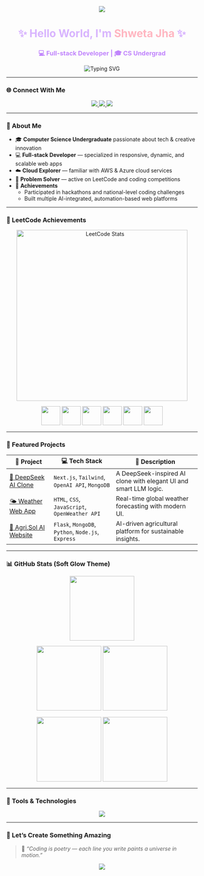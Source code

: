 <!-- 🌸 Soft Galaxy Mist Theme by Shweta Jha 🌸 -->
<!-- Dreamy Pastel Pink & Purple Aesthetic with Animated Elements -->

<p align="center">
  <img src="https://capsule-render.vercel.app/api?type=waving&height=180&color=gradient&customColorList=0:ffb6c1,50:d8b4fe,100:c084fc&section=header&animation=fadeIn" />
</p>

<h1 align="center" style="color:#d8b4fe;">✨ Hello World, I'm <span style="color:#ffb6c1;">Shweta Jha</span> ✨</h1>
<h3 align="center" style="color:#c084fc;">💻 Full-stack Developer | 🎓 CS Undergrad</h3>

<p align="center">
  <img src="https://readme-typing-svg.herokuapp.com?font=Poppins&size=22&duration=2500&pause=1000&color=EFB6FF&center=true&vCenter=true&width=500&lines=Welcome+to+my+GitHub+Universe!;Building+Creative+AI+and+Cloud+Projects.;Let's+Innovate+Together!+🚀" alt="Typing SVG" />
</p>

---

### 🌐 Connect With Me

<p align="center">
  <a href="https://www.linkedin.com/in/heyitssj" target="_blank">
    <img src="https://img.shields.io/badge/LinkedIn-%23d8b4fe.svg?&style=for-the-badge&logo=linkedin&logoColor=white" />
  </a>
  <a href="https://leetcode.com/u/heyitsj/" target="_blank">
    <img src="https://img.shields.io/badge/LeetCode-%23ffb6c1.svg?&style=for-the-badge&logo=leetcode&logoColor=black" />
  </a>
  <a href="https://github.com/heyitsj-git" target="_blank">
    <img src="https://img.shields.io/badge/GitHub-%23c084fc.svg?&style=for-the-badge&logo=github&logoColor=white" />
  </a>
</p>

---

### 🧠 About Me

- 🎓 **Computer Science Undergraduate** passionate about tech & creative innovation  
- 💻 **Full-stack Developer** — specialized in responsive, dynamic, and scalable web apps  
- ☁️ **Cloud Explorer** — familiar with AWS & Azure cloud services  
- 🧩 **Problem Solver** — active on LeetCode and coding competitions  
- 🌟 **Achievements**
  - Participated in hackathons and national-level coding challenges  
  - Built multiple AI-integrated, automation-based web platforms  

---

### 🏅 LeetCode Achievements 

<p align="center">
  <img src="https://leetcard.jacoblin.cool/heyitsj?theme=dark&font=Fira+Code&ext=heatmap&animation=true" alt="LeetCode Stats" width="450"/>
</p>

<p align="center">
  <img src="https://assets.leetcode.com/static_assets/marketing/2025-Active.gif" width="50px"></img>
  <img src="https://assets.leetcode.com/static_assets/marketing/2025-50.gif" width="50px"></img>
  <img src="https://assets.leetcode.com/static_assets/marketing/2025-100.gif" width="50px"></img>
  <img src="https://assets.leetcode.com/static_assets/marketing/2025-06.gif" width="50px"></img>
  <img src="https://assets.leetcode.com/static_assets/marketing/2025-07.gif" width="50px"></img>
  <img src="https://assets.leetcode.com/static_assets/marketing/2025-08.gif" width="50px"></img>
</p>

---

### 🚀 Featured Projects

| 🌟 Project | 💻 Tech Stack | 📝 Description |
|------------|---------------|----------------|
| [🤖 DeepSeek AI Clone](https://github.com/heyitsj-git/deepseek-ai-clone) | `Next.js`, `Tailwind`, `OpenAI API`, `MongoDB` | A DeepSeek-inspired AI clone with elegant UI and smart LLM logic. |
| [🌤️ Weather Web App](https://github.com/heyitsj-git/Weather-Forecast-WebApp) | `HTML`, `CSS`, `JavaScript`, `OpenWeather API` | Real-time global weather forecasting with modern UI. |
| [🌾 Agri.Sol AI Website](https://github.com/heyitsj-git/AgriSol-WebApp) | `Flask`, `MongoDB`, `Python`, `Node.js`, `Express` | AI-driven agricultural platform for sustainable insights. |

---

### 📊 GitHub Stats (Soft Glow Theme)

<p align="center">
  <img height="170em" src="https://streak-stats.demolab.com?user=heyitsj-git&theme=radical&hide_border=false&border_radius=10&background=EBDEF0&ring=ffb6c1&fire=c084fc&currStreakLabel=d8b4fe"/>
</p>

<p align="center">
  <img height="170em" src="https://github-profile-summary-cards.vercel.app/api/cards/stats?username=heyitsj-git&theme=2077"/>
  <img height="170em" src="https://github-profile-summary-cards.vercel.app/api/cards/repos-per-language?username=heyitsj-git&theme=2077"/>
</p>

<p align="center">
  <img height="170em" src="https://github-profile-summary-cards.vercel.app/api/cards/productive-time?username=heyitsj-git&theme=2077&utcOffset=8"/>
  <img height="170em" src="https://github-profile-summary-cards.vercel.app/api/cards/profile-details?username=heyitsj-git&theme=2077"/>
</p>

---

### 🪩 Tools & Technologies

<p align="center">
  <img src="https://skillicons.dev/icons?i=html,css,js,react,nodejs,express,mongodb,python,flask,git,github,aws,azure,figma,vscode&theme=light" />
</p>

---

### 🌸 Let’s Create Something Amazing

> 💜 *“Coding is poetry — each line you write paints a universe in motion.”*

<p align="center">
  <img src="https://capsule-render.vercel.app/api?type=waving&height=140&color=gradient&customColorList=0:c084fc,50:d8b4fe,100:ffb6c1&section=footer" />
</p>
